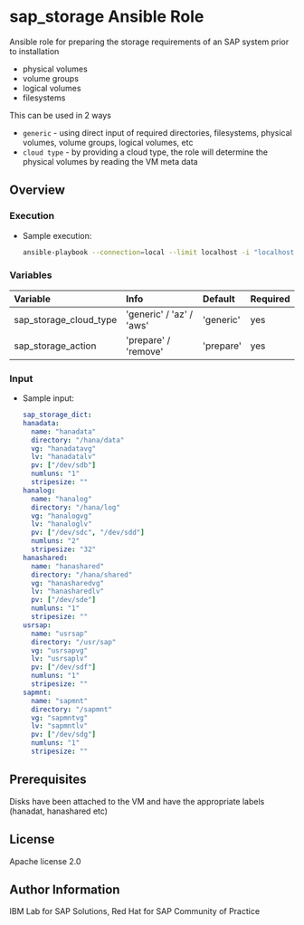 # sap_storage Ansible Role

Ansible role for preparing the storage requirements of an SAP system prior to installation

- physical volumes
- volume groups
- logical volumes
- filesystems

This can be used in 2 ways

- `generic` - using direct input of required directories, filesystems, physical volumes, volume groups, logical volumes, etc
- `cloud type` - by providing a cloud type, the role will determine the physical volumes by reading the VM meta data

## Overview

### Execution

- Sample execution:

  ```bash
  ansible-playbook --connection=local --limit localhost -i "localhost," sap-storage.yml -e "@input_file.yml"
  ```

### Variables

| **Variable**           | **Info**                 | **Default** | **Required** |
| :--------------------- | :----------------------- | :---------- | :----------- |
| sap_storage_cloud_type | 'generic' / 'az' / 'aws' | 'generic'   | yes          |
| sap_storage_action     | 'prepare' / 'remove'     | 'prepare'   | yes          |

### Input

- Sample input:

  ```yaml
  sap_storage_dict:
  hanadata:
    name: "hanadata"
    directory: "/hana/data"
    vg: "hanadatavg"
    lv: "hanadatalv"
    pv: ["/dev/sdb"]
    numluns: "1"
    stripesize: ""
  hanalog:
    name: "hanalog"
    directory: "/hana/log"
    vg: "hanalogvg"
    lv: "hanaloglv"
    pv: ["/dev/sdc", "/dev/sdd"]
    numluns: "2"
    stripesize: "32"
  hanashared:
    name: "hanashared"
    directory: "/hana/shared"
    vg: "hanasharedvg"
    lv: "hanasharedlv"
    pv: ["/dev/sde"]
    numluns: "1"
    stripesize: ""
  usrsap:
    name: "usrsap"
    directory: "/usr/sap"
    vg: "usrsapvg"
    lv: "usrsaplv"
    pv: ["/dev/sdf"]
    numluns: "1"
    stripesize: ""
  sapmnt:
    name: "sapmnt"
    directory: "/sapmnt"
    vg: "sapmntvg"
    lv: "sapmntlv"
    pv: ["/dev/sdg"]
    numluns: "1"
    stripesize: ""
  ```

## Prerequisites

Disks have been attached to the VM and have the appropriate labels (hanadat, hanashared etc)

## License

Apache license 2.0

## Author Information

IBM Lab for SAP Solutions, Red Hat for SAP Community of Practice
